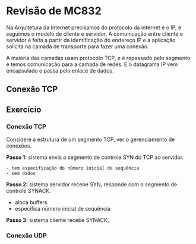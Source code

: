 # Revisão de MC832

Na Arquitetura da Internet precisamos do protocolo da internet é o IP, e seguimos o modelo de cliente e servidor. A comunicação entre cliente e servidor é feita a partir da identificação do endereço IP e a aplicação solicita na camada de transporte para fazer uma conexão.

A maioria das camadas usam protocolo TCP, e é repassado pelo segmento e temos comunicação para a camada de redes. E o datagrama IP vem encapsulado e passa pelo enlace de dados.

## Conexão TCP



## Exercício

### Conexão TCP

Considere a estrutura de um segmento TCP, ver o gerenciamento de conexões.

**Passo 1:** sistema envia o segmento de controle SYN do TCP ao servidor. 

	- tem especificação do número inicial de sequência
	- sem dados

**Passo 2:**  sistema servidor recebe SYN, responde com o segmento de controle SYNACK.

- aloca buffers
- especifica número inicial de sequência

**Passo 3:** sistema cliente recebe SYNACK, 







### Conexão UDP

